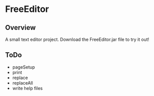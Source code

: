 # FreeEditor
## Overview
A small text editor project. Download the FreeEditor.jar file to try it out!

## ToDo
- pageSetup
- print
- replace
- replaceAll
- write help files
